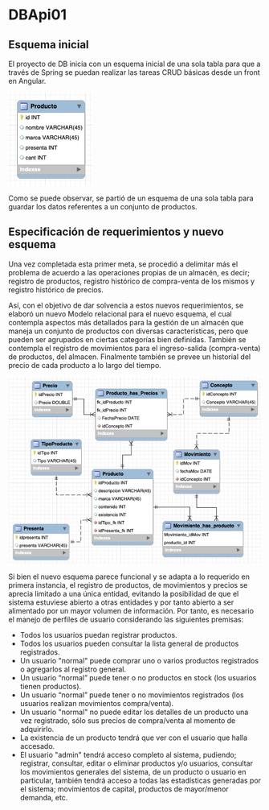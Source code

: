 # DBApi01

## Esquema inicial
El proyecto de DB inicia con un esquema inicial de una sola tabla para que a través de Spring se puedan realizar las tareas CRUD básicas desde un front en Angular.

![Alt text](imgs/DB-inicial.jpg?raw=true "Esquema de una sola tabla")

Como se puede observar, se partió de un esquema de una sola tabla para guardar los datos referentes a un conjunto de productos.

## Especificación de requerimientos y nuevo esquema
Una vez completada esta primer meta, se procedió a delimitar más el problema de acuerdo a las operaciones propias de un almacén, es decir; registro de productos, registro histórico de compra-venta de los mismos y registro histórico de precios.

Así, con el objetivo de dar solvencia a estos nuevos requerimientos, se elaboró un nuevo Modelo relacional para el nuevo esquema, el cual contempla aspectos más detallados para la gestión de un almacén que maneja un conjunto de productos con diversas características, pero que pueden ser agrupados en ciertas categorías bien definidas. También se contempla el registro de movimientos para el ingreso-salida (compra-venta) de productos, del almacen. Finalmente también se prevee un historial del precio de cada producto a lo largo del tiempo.

![Alt text](imgs/DB-NV-1.jpg?raw=true "Nuevo modelo")

Si bien el nuevo esquema parece funcional y se adapta a lo requerido en primera instancia, el registro de productos, de movimientos y precios se aprecia limitado a una única entidad, evitando la posibilidad de que el sistema estuviese abierto a otras entidades y por tanto abierto a ser alimentado por un mayor volumen de información. Por tanto, es necesario el manejo de perfiles de usuario considerando las siguientes premisas:

* Todos los usuarios puedan registrar productos.
* Todos los usuarios pueden consultar la lista general de productos registrados.
* Un usuario "normal" puede comprar uno o varios productos registrados o agregarlos al registro general.
* Un usuario “normal” puede tener o no productos en stock (los usuarios tienen productos).
* Un usuario “normal” puede tener o no movimientos registrados (los usuarios realizan movimientos compra/venta).
* Un usuario "normal" no puede editar los detalles de un producto una vez registrado, sólo sus precios de compra/venta al momento de adquirirlo.
* La existencia de un producto tendrá que ver con el usuario que halla accesado.
* El usuario "admin" tendrá acceso completo al sistema, pudiendo; registrar, consultar, editar o eliminar productos y/o usuarios, consultar los movimientos generales del sistema, de un producto o usuario en particular, también tendrá acceso a todas las estadísticas generadas por el sistema; movimientos de capital, productos de mayor/menor demanda, etc.
